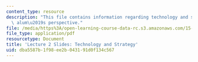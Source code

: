 ```yaml
---
content_type: resource
description: "This file contains information regarding technology and strategy: an\
  \ alum\u2019s perspective."
file: /media/https%3A/open-learning-course-data-rc.s3.amazonaws.com/15-s07-globalhealth-lab-spring-2013/dba5587b1f98ee2b043191d0f134c567_MIT15_S07S13_lec2.pdf
file_type: application/pdf
resourcetype: Document
title: 'Lecture 2 Slides: Technology and Strategy'
uid: dba5587b-1f98-ee2b-0431-91d0f134c567
---
```

